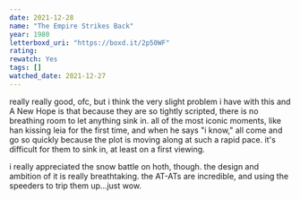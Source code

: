 ```yaml
---
date: 2021-12-28
name: "The Empire Strikes Back"
year: 1980
letterboxd_uri: "https://boxd.it/2p50WF"
rating: 
rewatch: Yes
tags: []
watched_date: 2021-12-27
---
```


really really good, ofc, but i think the very slight problem i have with this and A New Hope is that because they are so tightly scripted, there is no breathing room to let anything sink in. all of the most iconic moments, like han kissing leia for the first time, and when he says "i know," all come and go so quickly because the plot is moving along at such a rapid pace. it's difficult for them to sink in, at least on a first viewing.

i really appreciated the snow battle on hoth, though. the design and ambition of it is really breathtaking. the AT-ATs are incredible, and using the speeders to trip them up...just wow.
